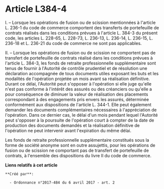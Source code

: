 # Article L384-4

I. – Lorsque les opérations de fusion ou de scission mentionnées à l'article L. 236-1 du code de commerce comportent des
transferts de portefeuille de contrats réalisés dans les conditions prévues à l'article L. 384-3 du présent code, les
articles L. 228-65, L. 228-73, L. 236-13, L. 236-14, L. 236-15, L. 236-18 et L. 236-21 du code de commerce ne sont pas
applicables.

II. – Lorsque les opérations de fusion ou de scission ne comportent pas de transfert de portefeuille de contrats réalisé dans
les conditions prévues à l'article L. 384-3, les fonds de retraite professionnelle supplémentaire sont tenus de fournir à
l'Autorité de contrôle prudentiel et de résolution une déclaration accompagnée de tous documents utiles exposant les buts et
les modalités de l'opération projetée un mois avant sa réalisation définitive. Durant ce délai, l'Autorité peut s'opposer à
l'opération si elle juge qu'elle n'est pas conforme à l'intérêt des assurés ou des créanciers ou qu'elle a pour conséquence
de diminuer la valeur de réalisation des placements correspondant à des engagements pris envers les assurés, déterminée
conformément aux dispositions de l'article L. 344-1. Elle peut également demander les documents complémentaires nécessaires à
l'appréciation de l'opération. Dans ce dernier cas, le délai d'un mois pendant lequel l'Autorité peut s'opposer à la
poursuite de l'opération court à compter de la date de production des documents demandés et la réalisation définitive de
l'opération ne peut intervenir avant l'expiration du même délai.

Les fonds de retraite professionnelle supplémentaire constitués sous la forme de société anonyme sont en outre assujettis,
pour les opérations de fusion ou de scission ne comportant pas de transfert de portefeuille de contrats, à l'ensemble des
dispositions du livre II du code de commerce.

**Liens relatifs à cet article**

	**Créé par**:

	  - Ordonnance n°2017-484 du 6 avril 2017 - art. 2

